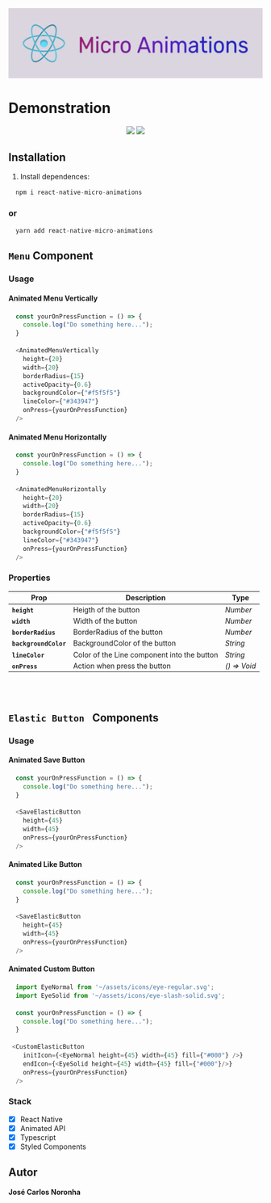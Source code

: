 
![cover](.github/logo.jpg)

# Demonstration
<p align="center">
  <img src=".github/demonstrationMenu.gif" 
  height="425">
  <img src=".github/demonstrationElasticButtonIcons.gif" 
  height="425">
</p>


## Installation

1. Install dependences: 
```js
  npm i react-native-micro-animations
```
### or
```js
  yarn add react-native-micro-animations
```

## `Menu` Component

### Usage

#### Animated Menu Vertically
```js
  const yourOnPressFunction = () => {
    console.log("Do something here...");
  }

  <AnimatedMenuVertically
    height={20}
    width={20}
    borderRadius={15}
    activeOpacity={0.6}
    backgroundColor={"#f5f5f5"}
    lineColor={"#343947"}
    onPress={yourOnPressFunction}
  />
```

#### Animated Menu Horizontally
```js
  const yourOnPressFunction = () => {
    console.log("Do something here...");
  }

  <AnimatedMenuHorizontally
    height={20}
    width={20}
    borderRadius={15}
    activeOpacity={0.6}
    backgroundColor={"#f5f5f5"}
    lineColor={"#343947"}
    onPress={yourOnPressFunction}
  />
```

### Properties

| Prop                 | Description                                  | Type           |
| -------------------- | -------------------------------------------- | -------------- |
| **`height`**         | Heigth of the button                         | _Number_       |
| **`width`**          | Width of the button                          | _Number_       |
| **`borderRadius`**   | BorderRadius of the button                   | _Number_       |
| **`backgroundColor`**| BackgroundColor of the button                | _String_       |
| **`lineColor`**      | Color of the Line component into the button  | _String_       |
| **`onPress`**        | Action when press the button                 | _() => Void_   |

<br></br>

## `Elastic Button ` Components

### Usage

#### Animated Save Button
```js
  const yourOnPressFunction = () => {
    console.log("Do something here...");
  }

  <SaveElasticButton 
    height={45} 
    width={45}
    onPress={yourOnPressFunction}
  />
```

#### Animated Like Button
```js
  const yourOnPressFunction = () => {
    console.log("Do something here...");
  }

  <SaveElasticButton 
    height={45} 
    width={45}
    onPress={yourOnPressFunction}
  />
```

#### Animated Custom Button
```js
  import EyeNormal from '~/assets/icons/eye-regular.svg';
  import EyeSolid from '~/assets/icons/eye-slash-solid.svg';

  const yourOnPressFunction = () => {
    console.log("Do something here...");
  }

 <CustomElasticButton
    initIcon={<EyeNormal height={45} width={45} fill={"#000"} />}
    endIcon={<EyeSolid height={45} width={45} fill={"#000"}/>}                    
    onPress={yourOnPressFunction}
  />
```

### Stack

- [x] React Native
- [x] Animated API
- [x] Typescript
- [x] Styled Components

## Autor

**José Carlos Noronha**